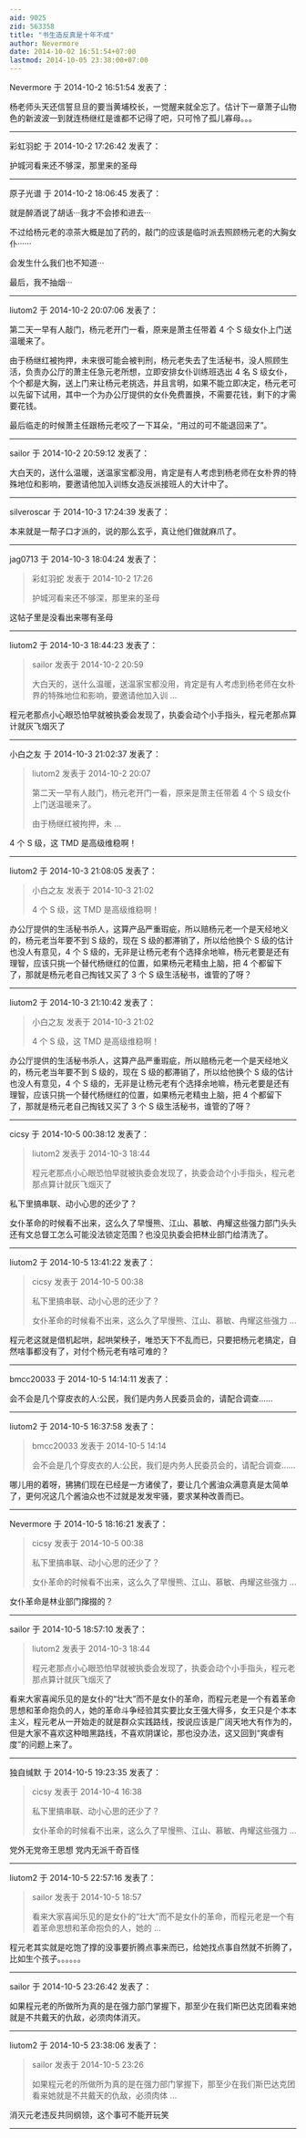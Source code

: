 ```yaml
---
aid: 9025
zid: 563358
title: "书生造反真是十年不成"
author: Nevermore
date: 2014-10-02 16:51:54+07:00
lastmod: 2014-10-05 23:38:00+07:00
---
```


Nevermore 于 2014-10-2 16:51:54 发表了：

杨老师头天还信誓旦旦的要当黄埔校长，一觉醒来就全忘了。估计下一章萧子山物色的新波波一到就连杨继红是谁都不记得了吧，只可怜了孤儿寡母。。。

---

彩虹羽蛇 于 2014-10-2 17:26:42 发表了：

护城河看来还不够深，那里来的圣母

---

原子光谱 于 2014-10-2 18:06:45 发表了：

就是醉酒说了胡话···我才不会掺和进去···

不过给杨元老的凉茶大概是加了药的，敲门的应该是临时派去照顾杨元老的大胸女仆······

会发生什么我们也不知道···

最后，我不抽烟···

---

liutom2 于 2014-10-2 20:07:06 发表了：

第二天一早有人敲门，杨元老开门一看，原来是萧主任带着 4 个 S 级女仆上门送温暖来了。

由于杨继红被拘押，未来很可能会被判刑，杨元老失去了生活秘书，没人照顾生活，负责办公厅的萧主任急元老所想，立即安排女仆训练班选出 4 名 S 级女仆，个个都是大胸，送上门来让杨元老挑选，并且言明，如果不能立即决定，杨元老可以先留下试用，其中一个为办公厅提供的女仆免费置换，不需要花钱，剩下的才需要花钱。

最后临走的时候萧主任跟杨元老咬了一下耳朵，“用过的可不能退回来了”。

---

sailor 于 2014-10-2 20:59:12 发表了：

大白天的，送什么温暖，送温家宝都没用，肯定是有人考虑到杨老师在女朴界的特殊地位和影响，要邀请他加入训练女造反派接班人的大计中了。

---

silveroscar 于 2014-10-3 17:24:39 发表了：

本来就是一帮子口才派的，说的那么玄乎，真让他们做就麻爪了。

---

jag0713 于 2014-10-3 18:04:24 发表了：

> 彩虹羽蛇 发表于 2014-10-2 17:26
>
> 护城河看来还不够深，那里来的圣母

这帖子里是没看出来哪有圣母

---

liutom2 于 2014-10-3 18:44:23 发表了：

> sailor 发表于 2014-10-2 20:59
>
> 大白天的，送什么温暖，送温家宝都没用，肯定是有人考虑到杨老师在女朴界的特殊地位和影响，要邀请他加入训 ...

程元老那点小心眼恐怕早就被执委会发现了，执委会动个小手指头，程元老那点算计就灰飞烟灭了

---

小白之友 于 2014-10-3 21:02:37 发表了：

> liutom2 发表于 2014-10-2 20:07
>
> 第二天一早有人敲门，杨元老开门一看，原来是萧主任带着 4 个 S 级女仆上门送温暖来了。
>
> 由于杨继红被拘押，未 ...

4 个 S 级，这 TMD 是高级维稳啊！

---

liutom2 于 2014-10-3 21:08:05 发表了：

> 小白之友 发表于 2014-10-3 21:02
>
> 4 个 S 级，这 TMD 是高级维稳啊！

办公厅提供的生活秘书杀人，这算产品严重瑕疵，所以赔杨元老一个是天经地义的，杨元老当年要不到 S 级的，现在 S 级的都滞销了，所以给他换个 S 级的估计也没人有意见，4 个 S 级的，无非是让杨元老有个选择余地嘛，杨元老要是还有理智，应该只挑一个替代杨继红的位置，如果杨元老精虫上脑，把 4 个都留下了，那就是杨元老自己掏钱又买了 3 个 S 级生活秘书，谁管的了呀？

---

liutom2 于 2014-10-3 21:10:42 发表了：

> 小白之友 发表于 2014-10-3 21:02
>
> 4 个 S 级，这 TMD 是高级维稳啊！

办公厅提供的生活秘书杀人，这算产品严重瑕疵，所以赔杨元老一个是天经地义的，杨元老当年要不到 S 级的，现在 S 级的都滞销了，所以给他换个 S 级的估计也没人有意见，4 个 S 级的，无非是让杨元老有个选择余地嘛，杨元老要是还有理智，应该只挑一个替代杨继红的位置，如果杨元老精虫上脑，把 4 个都留下了，那就是杨元老自己掏钱又买了 3 个 S 级生活秘书，谁管的了呀？

---

cicsy 于 2014-10-5 00:38:12 发表了：

> liutom2 发表于 2014-10-3 18:44
>
> 程元老那点小心眼恐怕早就被执委会发现了，执委会动个小手指头，程元老那点算计就灰飞烟灭了

私下里搞串联、动小心思的还少了？

女仆革命的时候看不出来，这么久了早慢熊、江山、慕敏、冉耀这些强力部门头头还有文总督工怎么可能没法锁定范围？也没见执委会把林业部门给清洗了。

---

liutom2 于 2014-10-5 13:41:22 发表了：

> cicsy 发表于 2014-10-5 00:38
>
> 私下里搞串联、动小心思的还少了？
>
> 女仆革命的时候看不出来，这么久了早慢熊、江山、慕敏、冉耀这些强力 ...

程元老这就是借机起哄，起哄架秧子，唯恐天下不乱而已，只要把杨元老搞定，自然啥事都没有了，对付个杨元老有啥可难的？

---

bmcc20033 于 2014-10-5 14:14:11 发表了：

会不会是几个穿皮衣的人:公民，我们是内务人民委员会的，请配合调查……

---

liutom2 于 2014-10-5 16:37:58 发表了：

> bmcc20033 发表于 2014-10-5 14:14
>
> 会不会是几个穿皮衣的人:公民，我们是内务人民委员会的，请配合调查……

哪儿用的着呀，狒狒们现在已经是一方诸侯了，要让几个酱油众满意真是太简单了，更何况这几个酱油众也不过就是发发牢骚，要求某种改善而已。

---

Nevermore 于 2014-10-5 18:16:21 发表了：

> cicsy 发表于 2014-10-5 00:38
>
> 私下里搞串联、动小心思的还少了？
>
> 女仆革命的时候看不出来，这么久了早慢熊、江山、慕敏、冉耀这些强力 ...

女仆革命是林业部门撺掇的？

---

sailor 于 2014-10-5 18:57:10 发表了：

> liutom2 发表于 2014-10-3 18:44
>
> 程元老那点小心眼恐怕早就被执委会发现了，执委会动个小手指头，程元老那点算计就灰飞烟灭了

看来大家喜闻乐见的是女仆的“壮大”而不是女仆的革命，而程元老是一个有着革命思想和革命抱负的人，她的革命斗争经验其实要比女王强大得多，女王只是个本本主义，程元老从一开始走的就是群众实践路线，按说应该是广阔天地大有作为的，但是大家不喜欢这种暗黑路线，不喜欢阴谋论，那也没办法，这又回到“爽虐有度”的问题上来了。

---

独自缄默 于 2014-10-5 19:23:35 发表了：

> cicsy 发表于 2014-10-4 16:38
>
> 私下里搞串联、动小心思的还少了？
>
> 女仆革命的时候看不出来，这么久了早慢熊、江山、慕敏、冉耀这些强力 ...

党外无党帝王思想 党内无派千奇百怪

---

liutom2 于 2014-10-5 22:57:16 发表了：

> sailor 发表于 2014-10-5 18:57
>
> 看来大家喜闻乐见的是女仆的“壮大”而不是女仆的革命，而程元老是一个有着革命思想和革命抱负的人，她的 ...

程元老其实就是吃饱了撑的没事要折腾点事来而已，给她找点事自然就不折腾了，比如生个孩子。。。。。。

---

sailor 于 2014-10-5 23:26:42 发表了：

如果程元老的所做所为真的是在强力部门掌握下，那至少在我们斯巴达克团看来她就是不共戴天的仇敌，必须肉体消灭。

---

liutom2 于 2014-10-5 23:38:06 发表了：

> sailor 发表于 2014-10-5 23:26
>
> 如果程元老的所做所为真的是在强力部门掌握下，那至少在我们斯巴达克团看来她就是不共戴天的仇敌，必须肉体 ...

消灭元老违反共同纲领，这个事可不能开玩笑

---
